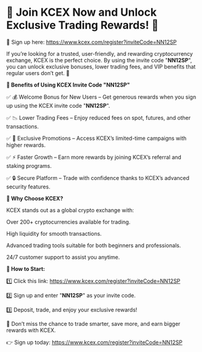 # 🌟 Join KCEX Now and Unlock Exclusive Trading Rewards! 🌟

🔗 Sign up here: https://www.kcex.com/register?inviteCode=NN12SP

If you’re looking for a trusted, user-friendly, and rewarding cryptocurrency exchange, KCEX is the perfect choice. By using the invite code "**NN12SP**", you can unlock exclusive bonuses, lower trading fees, and VIP benefits that regular users don’t get. 🚀

**🎯 Benefits of Using KCEX Invite Code "NN12SP"**

✅ 💰 Welcome Bonus for New Users – Get generous rewards when you sign up using the KCEX invite code "**NN12SP**".

✅ 📉 Lower Trading Fees – Enjoy reduced fees on spot, futures, and other transactions.

✅ 🎁 Exclusive Promotions – Access KCEX’s limited-time campaigns with higher rewards.

✅ ⚡ Faster Growth – Earn more rewards by joining KCEX’s referral and staking programs.

✅ 🔒 Secure Platform – Trade with confidence thanks to KCEX’s advanced security features.

**📌 Why Choose KCEX?**

KCEX stands out as a global crypto exchange with:

Over 200+ cryptocurrencies available for trading.

High liquidity for smooth transactions.

Advanced trading tools suitable for both beginners and professionals.

24/7 customer support to assist you anytime.

**🎉 How to Start:**

1️⃣ Click this link: https://www.kcex.com/register?inviteCode=NN12SP

2️⃣ Sign up and enter "**NN12SP**" as your invite code.

3️⃣ Deposit, trade, and enjoy your exclusive rewards!

💎 Don’t miss the chance to trade smarter, save more, and earn bigger rewards with KCEX.

👉 Sign up today: https://www.kcex.com/register?inviteCode=NN12SP
